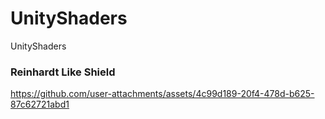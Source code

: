 # UnityShaders
UnityShaders

### Reinhardt Like Shield

https://github.com/user-attachments/assets/4c99d189-20f4-478d-b625-87c62721abd1


